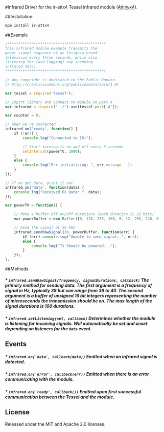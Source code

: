 #Infrared
Driver for the ir-attx4 Tessel infrared module ([Attinyx4](http://www.atmel.com/Images/doc8006.pdf)).

##Installation
```sh
npm install ir-attx4
```
##Example
```js
/*********************************************
This infrared module example transmits the
power signal sequence of an Insignia brand
television every three seconds, while also
listening for (and logging) any incoming
infrared data.
*********************************************/

// Any copyright is dedicated to the Public Domain.
// http://creativecommons.org/publicdomain/zero/1.0/

var tessel = require('tessel');

// Import library and connect to module on port A
var infrared = require('../').use(tessel.port['A']);

var counter = 0;

// When we're connected
infrared.on('ready', function() {
	if (!err) {
		console.log("Connected to IR!");

		// Start turning tv on and off every 3 seconds
		setInterval(powerTV, 3000);
	}
	else {
		console.log("Err initializing: ", err.message	);
	}
});

// If we get data, print it out
infrared.on('data', function(data) {
	console.log("Received RX Data: ", data);
});

var powerTV = function() {

	// Make a buffer off on/off durations (each duration is 16 bits)
	var powerBuffer = new Buffer([0, 178, 255, 168, 0, 12, 255, 246, 0, 13, 255, 225, 0, 13, 255, 224, 0, 12, 255, 246, 0, 12, 255, 246, 0, 13, 255, 247, 0, 13, 255, 247, 0, 13, 255, 224, 0, 12, 255, 224, 0, 13, 255, 247, 0, 13, 255, 224, 0, 12, 255, 246, 0, 12, 255, 246, 0, 12, 255, 246, 0, 12, 255, 246, 0, 13, 255, 247, 0, 13, 255, 224, 0, 12, 255, 224, 0, 13, 255, 225, 0, 13, 255, 224, 0, 12, 255, 246, 0, 12, 255, 246, 0, 13, 255, 247, 0, 13, 255, 247, 0, 13, 255, 246, 0, 12, 255, 246, 0, 12, 255, 246, 0, 12, 255, 246, 0, 12, 255, 224, 0, 13, 255, 224, 0, 12, 255, 224, 0, 12, 255, 224, 0, 12]);

	// Send the signal at 38 kHz
	infrared.sendRawSignal(38, powerBuffer, function(err) {
		if (err) console.log("Unable to send signal: ", err);
		else {
			console.log("TV Should be powered...");
		}
	});
};
```

##Methods

##### * `infrared.sendRawSignal(frequency, signalDurations, callback)` The primary method for sending data. The first argument is a frequency of signal in Hz, typically 38 but can range from 36 to 40. The second argument is a buffer of unsigned 16 bit integers representing the number of microseconds the transmission should be on. The max length of the signal durations is 100 durations.

##### * `infrared.setListening(set, callback)` Determines whether the module is listening for incoming signals. Will automatically be set and unset depending on listeners for the `data` event.


## Events

##### * `infrared.on('data', callback(data))` Emitted when an infrared signal is detected.

##### * `infrared.on('error', callback(err))` Emitted when there is an error communicating with the module.

##### * `infrared.on('ready', callback())` Emitted upon first successful communication between the Tessel and the module.


## License

Released under the MIT and Apache 2.0 licenses.

